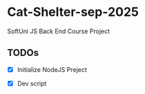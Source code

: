 # Cat-Shelter-sep-2025
SoftUni JS Back End Course Project

## TODOs

 - [x] Initialize NodeJS Preject 
 - [x] Dev script
    